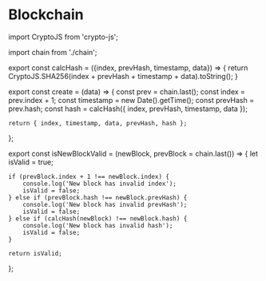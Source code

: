 # Blockchain
import CryptoJS from 'crypto-js';

import chain from './chain';

export const calcHash = ({index, prevHash, timestamp, data}) => {
    return CryptoJS.SHA256(index + prevHash + timestamp + data).toString();
}

export const create = (data) => {
    const prev = chain.last();
    const index = prev.index + 1;
    const timestamp = new Date().getTime();
    const prevHash = prev.hash;
    const hash = calcHash({ index, prevHash, timestamp, data });

    return { index, timestamp, data, prevHash, hash };
};

export const isNewBlockValid = (newBlock, prevBlock = chain.last()) => {
    let isValid = true;

    if (prevBlock.index + 1 !== newBlock.index) {
        console.log('New block has invalid index');
        isValid = false;
    } else if (prevBlock.hash !== newBlock.prevHash) {
        console.log('New block has invalid prevHash');
        isValid = false;
    } else if (calcHash(newBlock) !== newBlock.hash) {
        console.log('New block has invalid hash');
        isValid = false;
    }

    return isValid;
};
